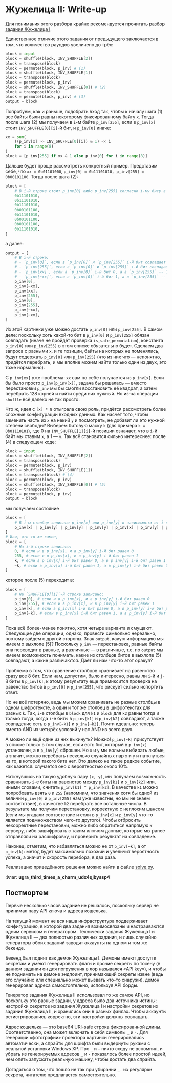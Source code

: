 # Жужелица II: Write-up

Для понимания этого разбора крайне рекомендуется прочитать [разбор задания Жужелица I](../zhuzhelitsa/WRITEUP.md).

Единственное отличие этого задания от предыдущего заключается в том, что количество раундов увеличено до трёх:

```python
block = input
block = shuffle(block, INV_SHUFFLE[2])
block = transpose(block)
block = permute(block, p_inv) # (1)
block = shuffle(block, INV_SHUFFLE[1])
block = transpose(block)
block = permute(block, p_inv)
block = shuffle(block, INV_SHUFFLE[0]) # (2)
block = transpose(block)
block = permute(block, p_inv) # (3)
output = block
```

Попробуем, как и раньше, подобрать вход так, чтобы к началу шага (1) все байты были равны некоторому фиксированному байту `x`. Тогда после шага (2) мы получаем в `i`-м байте `p_inv[255]`, если в `p_inv[x]` стоит `INV_SHUFFLE[0][i]`-й бит, и `p_inv[0]` иначе:

```python
xx = sum(
    ((p_inv[x] >> INV_SHUFFLE[0][i]) & 1) << i
    for i in range(8)
)
block = [p_inv[255] if xx & 1 else p_inv[0] for i in range(8)]
```

Дальше будет проще рассмотреть конкретный пример. Представим себе, что `xx = 0b01101000`, `p_inv[0] = 0b11101010, p_inv[255] = 0b00101100`. Тогда после шага (2):

```python
block = [
    # В i-й строке стоит p_inv[0] либо p_inv[255] согласно i-му биту в xx
    0b11101010,
    0b11101010,
    0b11101010,
    0b00101100,
    0b11101010,
    0b00101100,
    0b00101100,
    0b11101010,
]
```

а далее:

```python
output = [
    # В i-й строке:
    # - `p_inv[0]`, если в `p_inv[0]` и `p_inv[255]` i-й бит совпадает и равен 0
    # - `p_inv[255]`, если в `p_inv[0]` и `p_inv[255]` i-й бит совпадает и равен 1
    # - `p_inv[xx]`, если в `p_inv[0]` i-й бит 0, а в `p_inv[255]` -- 1
    # - `p_inv[~xx]`, если в `p_inv[0]` i-й бит 1, а в `p_inv[255]` -- 0
    p_inv[0],
    p_inv[~xx],
    p_inv[xx],
    p_inv[255],
    p_inv[0],
    p_inv[255],
    p_inv[~xx],
    p_inv[~xx],
]
```

Из этой картинки уже можно достать `p_inv[0]` или `p_inv[255]`. В самом деле: поскольку хоть какой-то бит в `p_inv[0]` и `p_inv[255]` обязан совпадать (иначе не пройдёт проверка `is_safe_permutation`), константа `p_inv[0]` или `p_inv[255]` в этом списке обязательно будет. Сделаем два запроса с разными `x`, и те позиции, байты на которых не поменялись, будут содержать `p_inv[0]` или `p_inv[255]` (что из них что — непонятно, придётся перебрать, и мы вполне можем найти только один из двух, это тоже нормально).

С `p_inv[xx]` уже проблема: `xx` сам по себе получается из `p_inv[x]`. Если бы было просто `p_inv[p_inv[x]]`, задача бы решалась — вместо перестановки `p_inv` мы бы смогли восстановить её квадрат, а затем перебрать 128 корней и найти среди них нужный. Но из-за операции `shuffle` всё далеко не так просто.

Что ж, идея с `[x] * 8` отыграла свою роль, придётся рассмотреть более сложные конфигурации входных данных. Как насчёт того, чтобы заменить часть из `x` на некий `y` и посмотреть, не добавит ли это нужной степени свободы? Выберем битовую маску `k` (для примера `k = 0b01110101`), где 0 на `INV_SHUFFLE[1][i]`-й позиции означает, что в `i`-й байт мы ставим `x`, а 1 — `y`. Так всё становится сильно интереснее: после (4) в следующем коде:

```python
block = input
block = shuffle(block, INV_SHUFFLE[2])
block = transpose(block)
block = permute(block, p_inv)
block = shuffle(block, INV_SHUFFLE[1])
block = transpose(block) # (4)
block = permute(block, p_inv)
block = shuffle(block, INV_SHUFFLE[0]) # (5)
block = transpose(block)
block = permute(block, p_inv)
output = block
```

мы получаем состояние

```python
block = [
    # В i-м столбце записано p_inv[x] или p_inv[y] в зависимости от i-го бита в k
    p_inv[x] | p_inv[y] | p_inv[y] | p_inv[y] | p_inv[x] | p_inv[y] | p_inv[x] | p_inv[y]
]
# Или, что то же самое,
block = [
    # На i-й строке записано:
    0, # если и в p_inv[x], и в p_inv[y] i-й бит равен 0
    255, # если и в p_inv[x], и в p_inv[y] i-й бит равен 1
    k, # если в p_inv[x] i-й бит равен 0, а в p_inv[y] i-й бит равен 1
    ~k, # если в p_inv[x] i-й бит равен 1, а в p_inv[y] i-й бит равен 0
]
```

которое после (5) переходит в:

```python
block = [
    # На `SHUFFLE[0][i]`-й строке записано:
    p_inv[0], # если и в p_inv[x], и в p_inv[y] i-й бит равен 0
    p_inv[255], # если и в p_inv[x], и в p_inv[y] i-й бит равен 1
    p_inv[k], # если в p_inv[x] i-й бит равен 0, а в p_inv[y] i-й бит равен 1
    p_inv[~k], # если в p_inv[x] i-й бит равен 1, а в p_inv[y] i-й бит равен 0
]
```

Пока всё более-менее понятно, хотя четыре варианта и смущают. Следующие две операции, однако, провести символьно нереально, поэтому зайдем с другой стороны. Зная `output`, какую информацию мы имеем о выхлопе (5)? Поскольку `p_inv` — перестановка, равные байты она переводит в равные, а различные — в различные, т.е. по `output` мы имеем возможность понимать, какие из столбцов битов в выхлопе (5) совпадают, а какие различаются. Даёт ли нам что-то этот оракул?

Проблема в том, что сравнение столбцов сравнивает на равенство сразу все 8 бит. Если нам, допустим, было интересно, равны ли `i`-й и `j`-й биты в `p_inv[k]`, к этому результату еще примиксится проверка на равенство битов в `p_inv[0]` и `p_inv[255]`, что рискует сильно испортить ответ.

Но не всё потеряно, ведь мы можем сравнивать не разные столбцы в одном шифротексте, а один и тот же столбец в шифротекстах для разных `k`. Так, `i`-е столбцы в `block` для `k1` и `block` для `k2` равны тогда и только тогда, когда `i`-е биты в `p_inv[k1]` и `p_inv[k2]` совпадают, а также совпадение есть в `p_inv[~k1]` и `p_inv[~k2]`. Почти идеально: теперь вместо AND из четырёх условий у нас AND из всего двух.

А можно ли ещё один из них выкинуть? Можно! `p_inv[~k]` присутствует в списке только в том случае, если есть бит, который в `p_inv[x]` установлен, а в `p_inv[y]` сброшен. Но `x` и `y` мы вольны выбирать любые, а значит, можно перебрать несколько случайных пар `x` и `y` и наткнуться на то, в которой такого бита нет. Это далеко не такое редкое событие, как кажется: случается оно с вероятностью около 10%.

Наткнувшись на такую удобную пару `(x, y)`, мы получаем возможность сравнивать `i`-е биты на равенство между `p_inv[k1]` и `p_inv[k2]` или, иными словами, считать `p_inv[k1] ^ p_inv[k2]`. В качестве `k1` можно попробовать взять `0` и `255` (напомним, что значения хотя бы одной из величин `p_inv[0]` и `p_inv[255]` нам уже известны, но мы не знаем соответствие), в качестве `k2` перебрать все остальные числа. В результате мы получим перестановку, корректную с неплохим шансом (если мы угадали соответствие и если в `p_inv[x]` и `p_inv[y]` что-то является подмножеством чего-то другого). Чтобы отбросить некорректные перестановки, можно либо обратиться напрямую к серверу, либо зашифровать с таким ключом данные, которые мы ранее отправляли на расшифровку, и проверить результат на совпадение.

Наконец, отметим, что избавляться можно не от `p_inv[~k]`, а от `p_inv[k]`: метод будет максимально похожий и увеличит вероятность успеха, а значит и скорость перебора, в два раза.

Реализацию приведённого решения можно найти в файле [solve.py](solve.py).

Флаг: **ugra_third_times_a_charm_udx4qjbyssp4**

## Постмортем

Первые несколько часов задание не решалось, поскольку сервер не принимал пару API ключа и адреса кошелька.

На текущий момент не вся наша инфраструктура поддерживает конфигурацию, в которой два задания взаимосвязаны и настраиваются одним сервисом и генератором. Технически задания Жужелица I и Жужелица II — два полностью различных задания, и лишь случайно генераторы обоих заданий заводят аккаунты на одном и том же бекенде.

Бекенд был поднят как демон Жужелицы I. Демоны имеют доступ к секретам и умеют генерировать флаги и прочие секреты по токену (в данном задании он для погружения в лор назывался «API key»), и чтобы не поднимать на демоне эндпоинт, принимающий секреты извне (ведь его случайно или специально может вызвать кто-то снаружи), демон генерировал адреса самостоятельно, используя API борды.

Генератор задания Жужелица II использовал то же самое API, но поскольку это разные задачи, у адреса было два источника истины: настройки секретов из задания Жужелица I и настройки секретов из задания Жужелица II, и хранились они в разных файлах. Чтобы аккаунты регистрировались корректно, эти настройки должны совпадать.

Адрес кошелька — это base64 URI-safe строка фиксированной длины. Соответственно, она может включать в себя символы `_` и `-`. Для генерации «фотографии» проектора картинки генерировались автоматически, а спрайты для шрифта были выдернуты руками с реальной установки Windows XP. Про `_` и `-` никто сходу не вспомнил, и убрать из генерируемых адресов `_` и `-` показалось более простой идеей, чем опять запускать реальную машину, чтобы достать два спрайта.

Догадаться о том, что пошло не так при убирании `_-` из регулярки секрета, читателю предлагается самостоятельно.
